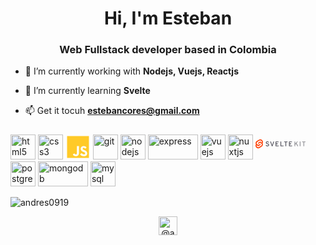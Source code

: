 <h1 align="center">Hi, I'm Esteban</h1>
<h3 align="center">Web Fullstack developer based in Colombia</h3>

- 🔭 I’m currently working with **Nodejs, Vuejs, Reactjs**

- 🌱 I’m currently learning **Svelte**

- 📫 Get it tocuh **estebancores@gmail.com**


<p align="left">
  <img src="https://www.vectorlogo.zone/logos/w3_html5/w3_html5-icon.svg" alt="html5" title="HTML5" width="40" height="40"/> 
  <img src="https://cdn.icon-icons.com/icons2/2415/PNG/512/css_original_logo_icon_146575.png" alt="css3" title="CSS3" width="40" height="40"/> 
  <svg xmlns="http://www.w3.org/2000/svg" width="40" height="40" viewBox="0 0 48 48">
  <path fill="#FFCA28" d="M0,0 L42,0 L42,42 L0,42 L0,0 Z M11.0366667,35.0933333 C11.97,37.0766667 13.8133333,38.71 16.9633333,38.71 C20.4633333,38.71 22.8666667,36.8433333 22.8666667,32.76 L22.8666667,19.2733333 L18.9,19.2733333 L18.9,32.6666667 C18.9,34.6733333 18.0833333,35.1866667 16.8,35.1866667 C15.4466667,35.1866667 14.8866667,34.2533333 14.2566667,33.1566667 L11.0366667,35.0933333 Z M24.99,34.6733333 C26.1566667,36.96 28.5133333,38.71 32.2,38.71 C35.9333333,38.71 38.7333333,36.7733333 38.7333333,33.2033333 C38.7333333,29.9133333 36.8433333,28.4433333 33.4833333,26.9966667 L32.5033333,26.5766667 C30.8,25.8533333 30.0766667,25.3633333 30.0766667,24.1966667 C30.0766667,23.24 30.8,22.4933333 31.9666667,22.4933333 C33.0866667,22.4933333 33.8333333,22.9833333 34.51,24.1966667 L37.5666667,22.1666667 C36.2833333,19.9266667 34.4633333,19.0633333 31.9666667,19.0633333 C28.4433333,19.0633333 26.18,21.3033333 26.18,24.2666667 C26.18,27.4866667 28.07,29.0033333 30.9166667,30.2166667 L31.8966667,30.6366667 C33.7166667,31.43 34.79,31.92 34.79,33.2733333 C34.79,34.3933333 33.74,35.21 32.1066667,35.21 C30.17,35.21 29.05,34.2066667 28.21,32.8066667 L24.99,34.6733333 Z" transform="translate(3 3)"/>
</svg>

  <img src="https://www.vectorlogo.zone/logos/git-scm/git-scm-icon.svg" alt="git" title="Git" width="40" height="40"/> 
  
  <img src="https://www.vectorlogo.zone/logos/nodejs/nodejs-icon.svg" alt="nodejs" title="Nodejs" width="40" height="40"/> 
  <img src="https://www.vectorlogo.zone/logos/expressjs/expressjs-ar21.svg" alt="express" title="Expressjs" width="80" height="40"/> 
  
  <img src="https://www.vectorlogo.zone/logos/vuejs/vuejs-icon.svg" alt="vuejs" title="Vuejs" width="40" height="40"/>
  <img src="https://www.vectorlogo.zone/logos/nuxtjs/nuxtjs-icon.svg" alt="nuxtjs" title="Nuxtjs" width="40" height="40"/> 

  <svg width="80" height="50" viewBox="0 0 512 92" version="1.1" xmlns="http://www.w3.org/2000/svg" preserveAspectRatio="xMidYMid">
    <title>SvelteKit</title>
    <g>
        <path d="M428.990414,70.1906599 L415.260175,44.6808956 L406.616513,55.1362266 L406.616513,70.1906599 L399.368203,70.1906599 L399.368203,21.4007513 L406.616513,21.4007513 L406.616513,45.0293249 L425.435782,21.4007513 L433.799719,21.4007513 L420.140639,38.5473959 L437.495032,70.1906599 L428.990414,70.1906599 Z M453.175166,70.1906599 L453.175166,21.4007513 L460.423475,21.4007513 L460.423475,70.1906599 L453.175166,70.1906599 Z M498.200239,28.370972 L498.200239,70.1906599 L490.951112,70.1906599 L490.951112,28.370972 L477.151351,28.370972 L477.151351,21.4007513 L512,21.4007513 L512,28.370972 L498.200239,28.370972 Z" fill="#8D8D93"></path>
        <path d="M122.204193,71.0265629 C118.229539,71.1265681 114.317706,70.021081 110.9833,67.8555297 C107.868001,65.8009189 105.554433,62.7370512 104.431031,59.1783329 L111.261389,56.6689881 C112.208803,58.8537424 113.755759,60.7254034 115.723082,62.0671876 C117.72037,63.4055016 120.080126,64.0989262 122.483918,64.0538886 C124.794604,64.1745825 127.074866,63.4843128 128.930677,62.1023576 C130.567527,60.7276505 131.458978,58.6606375 131.33533,56.5266719 C131.344585,55.5459678 131.117333,54.5774796 130.672823,53.70325 C130.286313,52.9211837 129.780834,52.2038013 129.174414,51.5766865 C128.407627,50.8783225 127.537796,50.3022975 126.595547,49.8688925 C125.433026,49.2892677 124.468711,48.8478694 123.702603,48.5446978 C122.936495,48.2415262 121.809689,47.8350254 120.322185,47.3251955 C118.463895,46.6746852 117.070179,46.1637647 116.141034,45.792434 C114.882415,45.256699 113.66005,44.6395055 112.481709,43.9447775 C111.21342,43.2720472 110.060434,42.4015097 109.066121,41.3659104 C108.205816,40.355407 107.511986,39.214301 107.010716,37.9854924 C105.03508,33.1814138 106.352581,27.6521946 110.282352,24.2552538 C113.070331,21.7928024 116.856977,20.5613041 121.64229,20.5607588 C125.638593,20.5607588 128.926315,21.4435552 131.505455,23.2091482 C134.008884,24.873837 135.846874,27.3661846 136.697541,30.249709 L130.007045,32.4793289 C129.33485,30.9693244 128.199633,29.7123641 126.765672,28.8903442 C125.031527,27.927818 123.067321,27.4574832 121.085294,27.5301615 C119.141589,27.4188509 117.216218,27.9584727 115.613483,29.0637409 C114.285357,30.0935184 113.543928,31.7070737 113.627599,33.3855721 C113.639387,34.6679237 114.196833,35.8845469 115.160361,36.73082 C116.086496,37.6429209 117.173567,38.3755846 118.366564,38.8917356 C119.483283,39.3563079 121.179626,39.9833715 123.455594,40.7729264 C124.848221,41.2849374 125.881785,41.6682641 126.556287,41.9229064 C127.23079,42.1775488 128.218278,42.6072236 129.518754,43.211931 C130.561381,43.6730483 131.563786,44.2202127 132.515572,44.8477491 C133.367873,45.460559 134.182612,46.1239862 134.955395,46.8344501 C135.795808,47.5630823 136.513798,48.4219085 137.081958,49.3781471 C137.623304,50.3697701 138.044238,51.4225181 138.335813,52.5140103 C138.691764,53.7964724 138.867933,55.1221449 138.859579,56.4530601 C138.859579,61.0071775 137.302521,64.5732608 134.189014,67.15131 C131.075507,69.7293592 127.080567,71.0211102 122.204193,71.0265629 Z M166.880838,70.1906599 L150.152962,21.4007513 L157.959904,21.4007513 L169.041753,55.4143156 C169.654075,57.2438484 170.16603,59.1054546 170.575333,60.9908193 C170.983091,59.1050754 171.495069,57.2433849 172.108912,55.4143156 L183.050899,21.4007513 L190.7875,21.4007513 L174.129147,70.1906599 L166.880838,70.1906599 Z M205.563026,70.1906599 L205.563026,21.4007513 L235.812573,21.4007513 L235.812573,28.2319274 L212.812154,28.2319274 L212.812154,41.6137368 L227.658021,41.6137368 L227.658021,48.4449129 L212.812154,48.4449129 L212.812154,63.3594838 L237.349424,63.3594838 L237.349424,70.1906599 L205.563026,70.1906599 Z M255.815356,70.1906599 L255.815356,21.4007513 L263.065302,21.4007513 L263.065302,63.2204393 L286.901624,63.2204393 L286.901624,70.1906599 L255.815356,70.1906599 Z M314.222239,28.370972 L314.222239,70.1906599 L306.973111,70.1906599 L306.973111,28.370972 L293.173351,28.370972 L293.173351,21.4007513 L328.022818,21.4007513 L328.022818,28.370972 L314.222239,28.370972 Z M343.005275,70.1906599 L343.005275,21.4007513 L373.254822,21.4007513 L373.254822,28.2319274 L350.256857,28.2319274 L350.256857,41.6137368 L365.101905,41.6137368 L365.101905,48.4449129 L350.256857,48.4449129 L350.256857,63.3594838 L374.794127,63.3594838 L374.794127,70.1906599 L343.005275,70.1906599 Z" fill="#4A4A55"></path>
        <g>
            <path d="M71.3662407,12.1215736 C62.8599869,-0.0530021121 46.0593178,-3.66407041 33.9125511,4.07743841 L12.5798481,17.6743579 C6.75224647,21.3402051 2.73831157,27.291185 1.52253617,34.0677083 C0.50491691,39.7125268 1.39918803,45.5355069 4.06377948,50.6148255 C2.2373614,53.3847157 0.99191867,56.4963748 0.402818733,59.761502 C-0.82510444,66.667989 0.780799164,73.7779525 4.85796914,79.4861958 C13.3642229,91.6624073 30.1657099,95.2718398 42.3108408,87.530331 L63.6443617,73.9334115 C69.4720356,70.2676389 73.4859945,64.3166235 74.7016736,57.5400612 C75.7187807,51.8950573 74.8248408,46.0720719 72.1612482,40.992126 C73.9867248,38.2222138 75.2315817,35.1109063 75.8205732,31.8462674 C77.0494402,24.9397587 75.4434543,17.8294309 71.3654228,12.1215736" fill="#FF3E00"></path>
            <path d="M31.8285189,80.6320864 C24.9520259,82.4195363 17.6905969,79.7278082 13.6406761,73.8900624 C11.1892261,70.4579178 10.2234068,66.1830767 10.9612062,62.0303817 C11.0848147,61.355531 11.2550755,60.6900651 11.4707635,60.0387732 L11.8723568,58.8119097 L12.9659012,59.6142784 C15.4890693,61.4694822 18.3105092,62.8802022 21.3085731,63.7856144 L22.101127,64.0260796 L22.0283331,64.8178156 C21.9312273,65.9435664 22.236072,67.0673189 22.8887734,67.9896667 C24.1082597,69.7495826 26.2965987,70.5612277 28.3687638,70.0221706 C28.8315973,69.8990945 29.272908,69.706021 29.6774182,69.4496343 L51.0117569,55.8486253 C52.0670799,55.1839599 52.7942986,54.1061922 53.015634,52.8787977 C53.2366723,51.6269543 52.9455024,50.3387928 52.2075399,49.3037174 C50.9878745,47.543983 48.8000145,46.7318624 46.7275495,47.2695777 C46.2646693,47.3925202 45.8233388,47.5856023 45.4188951,47.842114 L37.2774288,53.0317467 C35.9378079,53.8830248 34.4759612,54.5245824 32.942511,54.934203 C26.0660179,56.721653 18.804589,54.0299248 14.7546682,48.192179 C12.3025016,44.7603484 11.336344,40.4853149 12.0743804,36.3324983 C12.8076209,32.2570697 15.223972,28.6791599 18.7305239,26.4766947 L40.0624089,12.8805931 C41.4016624,12.0280479 42.8635811,11.3856312 44.3973267,10.975683 C51.2738324,9.18798255 58.5354025,11.879763 62.5851695,17.7177071 C65.0369055,21.1497307 66.003022,25.4245822 65.2654573,29.5773878 C65.1401407,30.25325 64.9687988,30.9197617 64.7526284,31.5722679 L64.3510351,32.7991314 L63.2583086,31.9983984 C60.7352831,30.1429614 57.9138016,28.7322206 54.9156367,27.8270625 L54.1222649,27.5865972 L54.1958767,26.7948613 C54.2919116,25.6692067 53.9871651,24.5458161 53.3354364,23.6230101 C52.1165483,21.8647637 49.9304204,21.0533331 47.8595356,21.5905062 C47.3966766,21.7135096 46.9553551,21.9065877 46.5508812,22.1630425 L25.2140887,35.7591441 C24.1589049,36.42342 23.4319047,37.5010069 23.2110295,38.7281538 C22.9889178,39.9800496 23.2795365,41.2686755 24.0174878,42.304052 C25.237307,44.0635883 27.4250259,44.8756565 29.4974782,44.3381918 C29.9602063,44.2148138 30.4014724,44.0217599 30.8061326,43.7656554 L38.9459631,38.5784765 C40.2850656,37.7258411 41.7470415,37.0836751 43.2808809,36.6743843 C50.1552428,34.8874685 57.4145292,37.577375 61.4646341,43.4123187 C63.9168008,46.8441494 64.8829584,51.1191829 64.144922,55.2719995 C63.4133177,59.347181 60.9995683,62.9259431 57.4953217,65.1310747 L36.1634367,78.7271763 C34.8242501,79.5798468 33.3623116,80.2222722 31.8285189,80.6320864" fill="#FFFFFF"></path>
        </g>
    </g>
</svg>

  <img src="https://www.vectorlogo.zone/logos/postgresql/postgresql-icon.svg" alt="postgresql" title="PostgreSQL" width="40" height="40"/>
  <img src="https://www.vectorlogo.zone/logos/mongodb/mongodb-ar21.svg" alt="mongodb" title="MongoDB" width="80" height="40"/>
  <img src="https://www.vectorlogo.zone/logos/mysql/mysql-icon.svg" alt="mysql" title="MySQL" width="40" height="40"/> 
  
  
</p>
<p>
  <img align="center" src="https://github-readme-stats.vercel.app/api/top-langs/?username=andres0919&layout=compact&hide=html" alt="andres0919" />
</p>

<p align="center">
  <a href="https://twitter.com/@andresposada09" target="blank">
    <img align="center" src="https://www.vectorlogo.zone/logos/twitter/twitter-icon.svg" alt="@andresposada09" height="30" width="30" />
  </a>
</p>